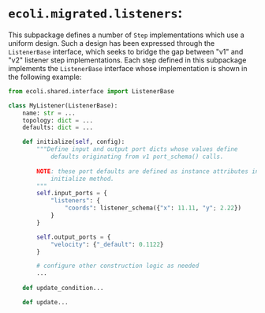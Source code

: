 # `ecoli.migrated.listeners`:

This subpackage defines a number of `Step` implementations which 
use a uniform design. Such a design has been expressed through the `ListenerBase` interface, which seeks to bridge the gap between "v1" and "v2" listener step implementations. Each step defined in this subpackage implements the `ListenerBase` interface whose implementation is shown in
the following example:


```python
from ecoli.shared.interface import ListenerBase

class MyListener(ListenerBase):
    name: str = ...
    topology: dict = ...
    defaults: dict = ...

    def initialize(self, config):
        """Define input and output port dicts whose values define
            defaults originating from v1 port_schema() calls.
        
        NOTE: these port defaults are defined as instance attributes in this
            initialize method.
        """
        self.input_ports = {
            "listeners": {
                "coords": listener_schema({"x": 11.11, "y"; 2.22})
            }
        }

        self.output_ports = {
            "velocity": {"_default": 0.1122}
        }

        # configure other construction logic as needed
        ...
    
    def update_condition...

    def update...

```